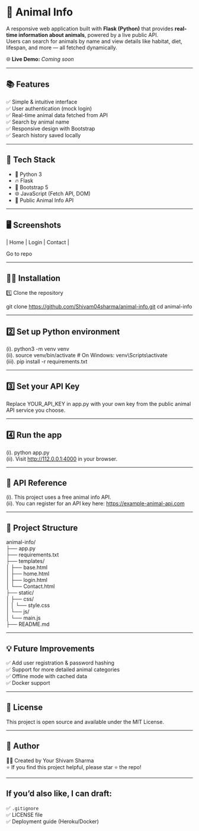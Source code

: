 # 🐾 Animal Info

A responsive web application built with **Flask (Python)** that provides **real-time information about animals**, powered by a live public API.  
Users can search for animals by name and view details like habitat, diet, lifespan, and more — all fetched dynamically.

🌐 **Live Demo:** _Coming soon_

---

## 📚 Features

✅ Simple & intuitive interface  
✅ User authentication (mock login)  
✅ Real-time animal data fetched from API  
✅ Search by animal name  
✅ Responsive design with Bootstrap   
✅ Search history saved locally  

---

## 🚀 Tech Stack

- 🐍 Python 3
- 🔥 Flask
- 🎨 Bootstrap 5
- 🌐 JavaScript (Fetch API, DOM)
- 📡 Public Animal Info API

---

## 🖥️ Screenshots

| Home | Login | Contact |

Go to repo

---

## 🧑‍💻 Installation
 
 1️⃣ Clone the repository

git clone https://github.com/Shivam04sharma/animal-info.git
cd animal-info

---

## 2️⃣ Set up Python environment

(i). python3 -m venv venv                                                 
(ii). source venv/bin/activate  # On Windows: venv\Scripts\activate                                   
(iii). pip install -r requirements.txt

---

## 3️⃣ Set your API Key

Replace YOUR_API_KEY in app.py with your own key from the public animal API service you choose.

---

## 4️⃣ Run the app 

(i). python app.py  
(ii). Visit http://112.0.0.1:4000 in your browser.

---

## 🔗 API Reference

(i). This project uses a free animal info API.  
(ii). You can register for an API key here: https://example-animal-api.com

---

## 📝 Project Structure

animal-info/  
├── app.py  
├── requirements.txt  
├── templates/  
│ ├── base.html  
│ ├── home.html  
│ ├── login.html  
│ └── Contact.html  
├── static/  
│ ├── css/  
│ │ └── style.css  
│ └── js/  
│ └── main.js  
├── README.md


---

## 💡 Future Improvements

✅ Add user registration & password hashing  
✅ Support for more detailed animal categories   
✅ Offline mode with cached data  
✅ Docker support

---

## 📄 License
This project is open source and available under the MIT License.

---

## 🌟 Author
👨‍💻 Created by Your Shivam Sharma  
⭐ If you find this project helpful, please star ⭐ the repo!

---

## If you’d also like, I can draft:  
✅ `.gitignore`  
✅ LICENSE file  
✅ Deployment guide (Heroku/Docker)

